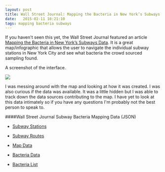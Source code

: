 ```yaml
---
layout: post
title: Wall Street Journal: Mapping the Bacteria in New York’s Subways Data
date:   2015-02-11 10:21:10
tags: mapping bacteria subways 
---
```


If you haven't seen this yet, the Wall Street Journal featured an article [Mapping the Bacteria in New York’s Subways Data](http://graphics.wsj.com/patho-map/?sel=stn_311). It is a great map/infographic that allows the user to navigate the individual subway stations in New York City and see what bacteria the crowd sourced sampling found.

A screenshot of the interface.

![](https://raw.githubusercontent.com/nygeog/nygeog.github.com/master/img/wsj-subway-bacteria.png)

I was messing around with the map and looking at how it was created. I was also curious if the data was available. It was a little hidden but I was able to track down the data sources contributing to the map. I have yet to look at this data intimately so if you have any questions I'm probably not the best person to speak to. 

####Wall Street Journal Subway Bacteria Mapping Data (JSON)

* [Subway Stations](http://graphics.wsj.com/patho-map/js/stations.json)

* [Subway Routes](http://graphics.wsj.com/patho-map/js/subway_routes.json)

* [Map Data](http://graphics.wsj.com/patho-map/js/mapData.json)

* [Bacteria Data](http://graphics.wsj.com/patho-map/js/bacteriaNameLookup.json)

* [Bacteria List](http://graphics.wsj.com/patho-map/js/bacteria-list.json)